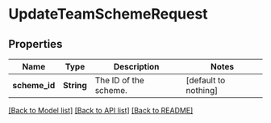 # UpdateTeamSchemeRequest


## Properties
Name | Type | Description | Notes
------------ | ------------- | ------------- | -------------
**scheme_id** | **String** | The ID of the scheme. | [default to nothing]


[[Back to Model list]](../README.md#models) [[Back to API list]](../README.md#api-endpoints) [[Back to README]](../README.md)


